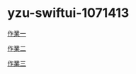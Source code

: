 # yzu-swiftui-1071413

[作業一](https://github.com/hello9595/yzu-swiftui-1071413/blob/main/Hw1.md)

[作業二](https://github.com/hello9595/yzu-swiftui-1071413/blob/main/Hw2.md)

[作業三](https://github.com/hello9595/yzu-swiftui-1071413/blob/main/Hw3.md)
